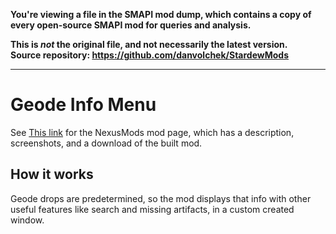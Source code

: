 **You're viewing a file in the SMAPI mod dump, which contains a copy of every open-source SMAPI mod
for queries and analysis.**

**This is _not_ the original file, and not necessarily the latest version.**  
**Source repository: https://github.com/danvolchek/StardewMods**

----

# Geode Info Menu


See [This link](http://www.nexusmods.com/stardewvalley/mods/1448?) for the NexusMods mod page, which has a description, screenshots, and a download of the built mod.

## How it works

Geode drops are predetermined, so the mod displays that info with other useful features like search and missing artifacts, in a custom created window.